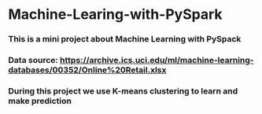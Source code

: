 # Machine-Learing-with-PySpark

### This is a mini project about Machine Learning with PySpack

### Data source: https://archive.ics.uci.edu/ml/machine-learning-databases/00352/Online%20Retail.xlsx
### During this project we use K-means clustering to learn and make prediction
